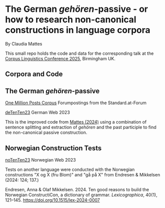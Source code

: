 # The German _gehören_-passive - or how to research non-canonical constructions in language corpora
By Claudia Mattes


This small repo holds the code and data for the corresponding talk at the [Corpus Linguistics Conference 2025](https://www.cl2025.co.uk/), Birmingham UK.

## Corpora and Code

## The German _gehören_-passive

[One Million Posts Corpus](https://www.ofai.at/resources/1m_posts)
Forumpostings from the Standard.at-Forum

[deTenTen23](https://www.sketchengine.eu/detenten-german-corpus/)
German Web 2023

This is the improved code from [Mattes (2024)](https://utheses.univie.ac.at/detail/70838/) using a combination of sentence splitting and extraction of _gehören_ and the past participle to find the non-canonical passive construction.

## Norwegian Construction Tests

[noTenTen23](https://www.sketchengine.eu/notenten-norwegian-corpus/)
Norwegian Web 2023

Tests on another language were conducted with the Norwegian constructions "X og X (fru Blom)" and "gå på X" from Endresen & Mikkelsen (2024: 124; 137.)

Endresen, Anna & Olaf Mikkelsen. 2024. Ten good reasons to build the Norwegian ConstructiCon, a dictionary of grammar. _Lexicographica_, 40(1), 121–145. https://doi.org/10.1515/lex-2024-0007
